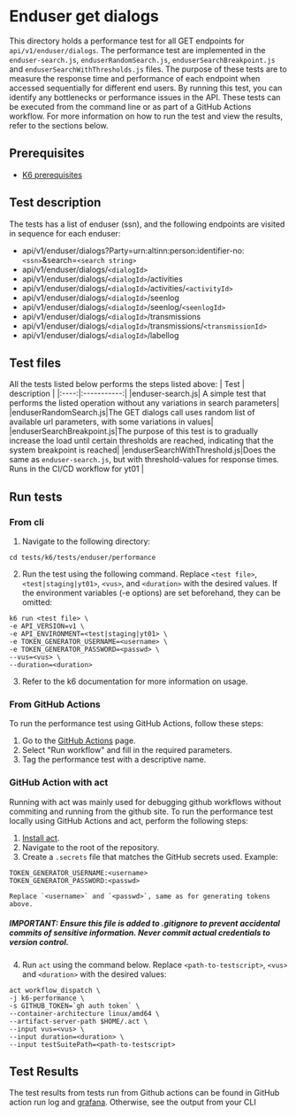 # Enduser get dialogs

This directory holds a performance test for all GET endpoints for `api/v1/enduser/dialogs`. The performance test are implemented in the `enduser-search.js`, `enduserRandomSearch.js`, `enduserSearchBreakpoint.js` and `enduserSearchWithThresholds.js` files. The purpose of these tests are to measure the response time and performance of each endpoint when accessed sequentially for different end users. By running this test, you can identify any bottlenecks or performance issues in the API. These tests can be executed from the command line or as part of a GitHub Actions workflow. For more information on how to run the test and view the results, refer to the sections below.

## Prerequisites
- [K6 prerequisites](../../README.md#Prerequisites)

## Test description
The tests has a list of enduser (ssn), and the following endpoints are visited in
sequence for each enduser:
- api/v1/enduser/dialogs?Party=urn:altinn:person:identifier-no:`<ssn>`&search=`<search string>`
- api/v1/enduser/dialogs/`<dialogId>`
- api/v1/enduser/dialogs/`<dialogId>`/activities
- api/v1/enduser/dialogs/`<dialogId>`/activities/`<activityId>`
- api/v1/enduser/dialogs/`<dialogId>`/seenlog
- api/v1/enduser/dialogs/`<dialogId>`/seenlog/`<seenlogId>`
- api/v1/enduser/dialogs/`<dialogId>`/transmissions
- api/v1/enduser/dialogs/`<dialogId>`/transmissions/`<transmissionId>`
- api/v1/enduser/dialogs/`<dialogId>`/labellog

## Test files
All the tests listed below performs the steps listed above: 
| Test | description |
|:----:|:-----------:|
|enduser-search.js| A simple test that performs the listed operation without any variations in search parameters|
|enduserRandomSearch.js|The GET dialogs call uses random list of available url parameters, with some variations in values|
|enduserSearchBreakpoint.js|The purpose of this test is to gradually increase the load until certain thresholds are reached, indicating that the system breakpoint is reached|
|enduserSearchWithThreshold.js|Does the same as `enduser-search.js`, but with threshold-values for response times. Runs in the CI/CD workflow for yt01 |


## Run tests
### From cli
1. Navigate to the following directory:
```shell
cd tests/k6/tests/enduser/performance
```
2. Run the test using the following command. Replace `<test file>`, `<test|staging|yt01>`, `<vus>`, and `<duration>` with the desired values. If the environment variables (-e options) are set beforehand, they can be omitted:
```shell
k6 run <test file> \
-e API_VERSION=v1 \
-e API_ENVIRONMENT=<test|staging|yt01> \
-e TOKEN_GENERATOR_USERNAME=<username> \
-e TOKEN_GENERATOR_PASSWORD=<passwd> \
--vus=<vus> \
--duration=<duration>
```
3. Refer to the k6 documentation for more information on usage.

### From GitHub Actions
To run the performance test using GitHub Actions, follow these steps:
1. Go to the [GitHub Actions](https://github.com/altinn/dialogporten/actions/workflows/dispatch-k6-performance.yml) page.
2. Select "Run workflow" and fill in the required parameters.
3. Tag the performance test with a descriptive name.

### GitHub Action with act
Running with act was mainly used for debugging github workflows without commiting and running from the github site. 
To run the performance test locally using GitHub Actions and act, perform the following steps:
1. [Install act](https://nektosact.com/installation/).
2. Navigate to the root of the repository.
3. Create a `.secrets` file that matches the GitHub secrets used. Example:
```file
TOKEN_GENERATOR_USERNAME:<username>
TOKEN_GENERATOR_PASSWORD:<passwd>
```
    Replace `<username>` and `<passwd>`, same as for generating tokens above. 
##### IMPORTANT: Ensure this file is added to .gitignore to prevent accidental commits of sensitive information. Never commit actual credentials to version control.
4. Run `act` using the command below. Replace `<path-to-testscript>`, `<vus>` and `<duration>` with the desired values:
```shell
act workflow_dispatch \
-j k6-performance \
-s GITHUB_TOKEN=`gh auth token` \
--container-architecture linux/amd64 \
--artifact-server-path $HOME/.act \ 
--input vus=<vus> \
--input duration=<duration> \ 
--input testSuitePath=<path-to-testscript>
```

## Test Results
The test results from tests run from Github actions can be found in GitHub action run log and [grafana](https://altinn-grafana-test-b2b8dpdkcvfuhfd3.eno.grafana.azure.com/d/ccbb2351-2ae2-462f-ae0e-f2c893ad1028/k6-prometheus).
Otherwise, see the output from your CLI
